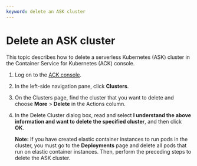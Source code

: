 ```yaml
---
keyword: delete an ASK cluster
---
```


# Delete an ASK cluster

This topic describes how to delete a serverless Kubernetes \(ASK\) cluster in the Container Service for Kubernetes \(ACK\) console.

1.  Log on to the [ACK console](https://cs.console.aliyun.com).

2.  In the left-side navigation pane, click **Clusters**.

3.  On the Clusters page, find the cluster that you want to delete and choose **More** \> **Delete** in the Actions column.

4.  In the Delete Cluster dialog box, read and select **I understand the above information and want to delete the specified cluster**, and then click **OK**.

    **Note:** If you have created elastic container instances to run pods in the cluster, you must go to the **Deployments** page and delete all pods that run on elastic container instances. Then, perform the preceding steps to delete the ASK cluster.


